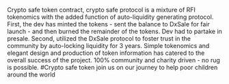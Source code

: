 Crypto safe token contract, crypto safe protocol is a mixture of RFI tokenomics with the added function of auto-liquidity generating protocol. First, the dev has minted the tokens - sent the balance to DxSale for fair launch - and then burned the remainder of the tokens. Dev had to partake in presale. Second, utilized the DxSale protocol to foster trust in the community by auto-locking liquidity for 3 years. Simple tokenomics and elegant design and production of token information has catered to the overall success of the project. 100% community and charity driven - no rug is possible. #Crypto safe token join us on our journey to help poor children around the world
